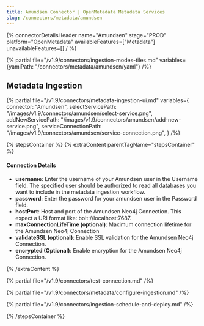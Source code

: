 ```yaml
---
title: Amundsen Connector | OpenMetadata Metadata Services
slug: /connectors/metadata/amundsen
---
```


{% connectorDetailsHeader
name="Amundsen"
stage="PROD"
platform="OpenMetadata"
availableFeatures=["Metadata"]
unavailableFeatures=[]
/ %}

{% partial file="/v1.9/connectors/ingestion-modes-tiles.md" variables={yamlPath: "/connectors/metadata/amundsen/yaml"} /%}

## Metadata Ingestion

{% partial 
  file="/v1.9/connectors/metadata-ingestion-ui.md" 
  variables={
    connector: "Amundsen", 
    selectServicePath: "/images/v1.9/connectors/amundsen/select-service.png",
    addNewServicePath: "/images/v1.9/connectors/amundsen/add-new-service.png",
    serviceConnectionPath: "/images/v1.9/connectors/amundsen/service-connection.png",
} 
/%}

{% stepsContainer %}
{% extraContent parentTagName="stepsContainer" %}

#### Connection Details

- **username**: Enter the username of your Amundsen user in the Username field. The specified user should be authorized to read all databases you want to include in the metadata ingestion workflow.
- **password**: Enter the password for your amundsen user in the Password field.
- **hostPort**: Host and port of the Amundsen Neo4j Connection. This expect a URI format like: bolt://localhost:7687.
- **maxConnectionLifeTime (optional)**: Maximum connection lifetime for the Amundsen Neo4j Connection 
- **validateSSL (optional)**: Enable SSL validation for the Amundsen Neo4j Connection. 
- **encrypted (Optional)**: Enable encryption for the Amundsen Neo4j Connection. 

{% /extraContent %}

{% partial file="/v1.9/connectors/test-connection.md" /%}

{% partial file="/v1.9/connectors/metadata/configure-ingestion.md" /%}

{% partial file="/v1.9/connectors/ingestion-schedule-and-deploy.md" /%}

{% /stepsContainer %}
